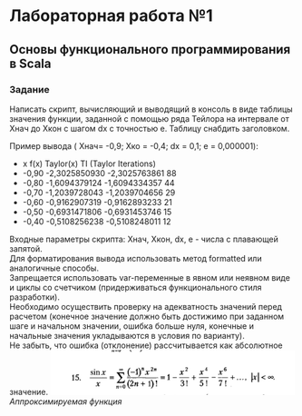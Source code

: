 # Лабораторная работа №1
## Основы функционального программирования в Scala
### Задание
Написать скрипт, вычисляющий и выводящий в консоль в виде
таблицы значения функции, заданной с помощью ряда Тейлора на
интервале от Хнач до Хкон с шагом dx с точностью e. Таблицу
снабдить заголовком.

Пример вывода ( Хнач= -0,9; Хко = -0,4; dx = 0,1; e = 0,000001):
 * x f(x) Taylor(x) TI (Taylor Iterations)
 * -0,90 -2,3025850930 -2,3025763861 88
 * -0,80 -1,6094379124 -1,6094334357 44
 * -0,70 -1,2039728043 -1,2039704656 29
 * -0,60 -0,9162907319 -0,9162893233 21
 * -0,50 -0,6931471806 -0,6931453746 15
 * -0,40 -0,5108256238 -0,5108248011 12

Входные параметры скрипта: Хнач, Хкон, dx, e - числа с плавающей запятой.\
Для форматирования вывода использовать метод formatted
или аналогичные способы.\
Запрещается использовать var-переменные в явном или
неявном виде и циклы со счетчиком (придерживаться
функционального стиля разработки).\
Необходимо осуществить проверку на адекватность значений
перед расчетом (конечное значение должно быть достижимо при
заданном шаге и начальном значении, ошибка больше нуля,
конечные и начальные значения укладываются в условия по
варианту).\
Не забыть, что ошибка (отклонение) рассчитывается как
абсолютное значение.
![variant](imgs/var.png)\
_Аппроксимируемая функция_